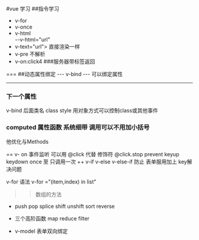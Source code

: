 #vue 学习
 ##指令学习
 + v-for 
 + v-once 
 + v-html            
 --v-html="url"
 + v-text="url"> 直接渲染一样
 + v-pre 不解析
 + v-on:click4
 ###服务器带标签返回
 
 ===
 ##动态属性绑定
    --- v-bind
    --- 可以绑定属性
***
### 下一个属性
v-bind 后面类名 class  style
 用对象方式可以控制class或其他事件
 
### computed 属性函数 系统细带 调用可以不用加小括号
他优化与Methods

== v- on 事件监听 可以用 @click 代替 修饰符  @click.stop prevent keyup keydown once 至 只调用一次
++ v-if v-else v-else-if
防止  表单服用加上 key解决问题

v-for 语法 v-for ="(item,index) in list"


>> 数组的方法
+ push pop splice shift unshift sort reverse  

+ 三个高阶函数  map  reduce filter 

+ v-model 表单双向绑定



